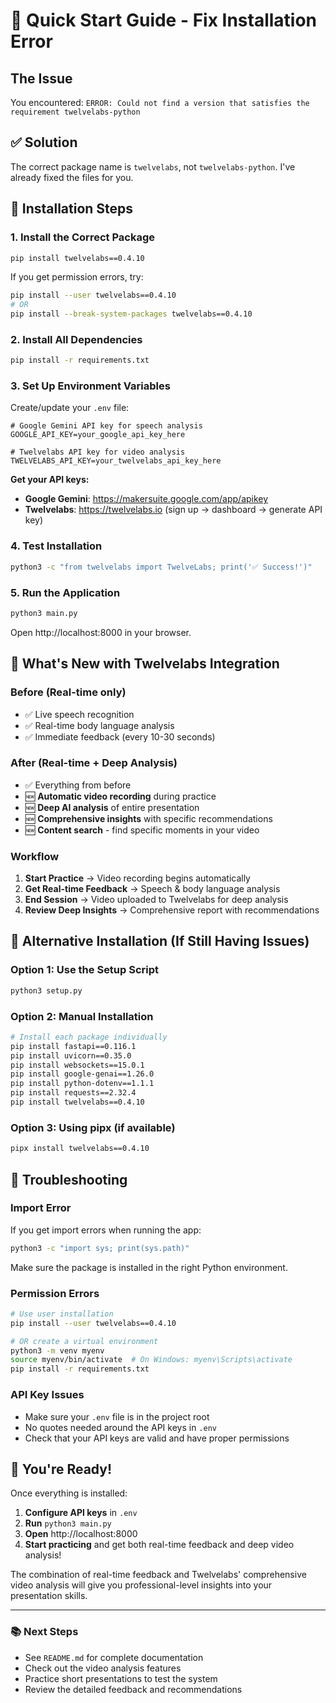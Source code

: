 # 🚀 Quick Start Guide - Fix Installation Error

## The Issue
You encountered: `ERROR: Could not find a version that satisfies the requirement twelvelabs-python`

## ✅ Solution

The correct package name is `twelvelabs`, not `twelvelabs-python`. I've already fixed the files for you.

## 🔧 Installation Steps

### 1. Install the Correct Package

```bash
pip install twelvelabs==0.4.10
```

If you get permission errors, try:
```bash
pip install --user twelvelabs==0.4.10
# OR
pip install --break-system-packages twelvelabs==0.4.10
```

### 2. Install All Dependencies

```bash
pip install -r requirements.txt
```

### 3. Set Up Environment Variables

Create/update your `.env` file:
```env
# Google Gemini API key for speech analysis
GOOGLE_API_KEY=your_google_api_key_here

# Twelvelabs API key for video analysis  
TWELVELABS_API_KEY=your_twelvelabs_api_key_here
```

**Get your API keys:**
- **Google Gemini**: https://makersuite.google.com/app/apikey
- **Twelvelabs**: https://twelvelabs.io (sign up → dashboard → generate API key)

### 4. Test Installation

```bash
python3 -c "from twelvelabs import TwelveLabs; print('✅ Success!')"
```

### 5. Run the Application

```bash
python3 main.py
```

Open http://localhost:8000 in your browser.

## 🎯 What's New with Twelvelabs Integration

### Before (Real-time only)
- ✅ Live speech recognition
- ✅ Real-time body language analysis  
- ✅ Immediate feedback (every 10-30 seconds)

### After (Real-time + Deep Analysis)
- ✅ Everything from before
- 🆕 **Automatic video recording** during practice
- 🆕 **Deep AI analysis** of entire presentation
- 🆕 **Comprehensive insights** with specific recommendations
- 🆕 **Content search** - find specific moments in your video

### Workflow
1. **Start Practice** → Video recording begins automatically
2. **Get Real-time Feedback** → Speech & body language analysis
3. **End Session** → Video uploaded to Twelvelabs for deep analysis
4. **Review Deep Insights** → Comprehensive report with recommendations

## 🔧 Alternative Installation (If Still Having Issues)

### Option 1: Use the Setup Script
```bash
python3 setup.py
```

### Option 2: Manual Installation
```bash
# Install each package individually
pip install fastapi==0.116.1
pip install uvicorn==0.35.0
pip install websockets==15.0.1
pip install google-genai==1.26.0
pip install python-dotenv==1.1.1
pip install requests==2.32.4
pip install twelvelabs==0.4.10
```

### Option 3: Using pipx (if available)
```bash
pipx install twelvelabs==0.4.10
```

## 🚨 Troubleshooting

### Import Error
If you get import errors when running the app:
```bash
python3 -c "import sys; print(sys.path)"
```
Make sure the package is installed in the right Python environment.

### Permission Errors
```bash
# Use user installation
pip install --user twelvelabs==0.4.10

# OR create a virtual environment
python3 -m venv myenv
source myenv/bin/activate  # On Windows: myenv\Scripts\activate
pip install -r requirements.txt
```

### API Key Issues
- Make sure your `.env` file is in the project root
- No quotes needed around the API keys in `.env`
- Check that your API keys are valid and have proper permissions

## 🎉 You're Ready!

Once everything is installed:

1. **Configure API keys** in `.env`
2. **Run** `python3 main.py`
3. **Open** http://localhost:8000
4. **Start practicing** and get both real-time feedback and deep video analysis!

The combination of real-time feedback and Twelvelabs' comprehensive video analysis will give you professional-level insights into your presentation skills.

---

### 📚 Next Steps
- See `README.md` for complete documentation
- Check out the video analysis features
- Practice short presentations to test the system
- Review the detailed feedback and recommendations